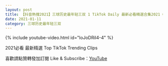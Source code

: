 ```yaml
---
layout: post
title: 【抖音熱搜2021】三球历史最年轻三双 1 TikTok Daily 最新必看精選合集2021 01 11
date: 2021-01-11
category: 三球历史最年轻三双
---
```


{% include youtube-video.html id="IoJoDRil4-4" %}

2021必看 最新精選 Top TikTok Trending Clips

喜歡請點贊轉發加訂閱 Like & Subscribe：[YouTube](https://www.youtube.com/channel/UCAoR7VcanIPd04uEq_GIylA/videos)

